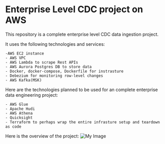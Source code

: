 # Enterprise Level CDC project on AWS

This repository is a complete enterprise level CDC data ingestion project.

It uses the following technologies and services:
    
    -AWS EC2 instance
    - AWS VPC
    - AWS Lambda to scrape Rest APIs
    - AWS Aurora Postgres DB to store data
    - Docker, docker-compose, Dockerfile for instrasture
    - Debezium for monitoring row-level changes
    - AWS Kafka(MSK)

Here are the technologies planned to be used for an complete enterprise data engineering project:

    - AWS Glue
    - Apache Hudi
    - AWS Athena
    - Quicksight
    - Terraform to perhaps wrap the entire infrasture setup and teardown as code



Here is the overview of the project:
![My Image](images/overview.jpg)

